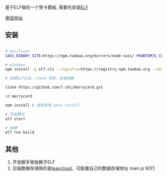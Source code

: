 基于ELF做的一个贺卡模板, 需要先安装[ELF](https://github.com/o2team/elf) 

[体验地址](https://l-zhi.com/dist2/index.html)

## 安装

```bash

# mac/linux
SASS_BINARY_SITE=https://npm.taobao.org/mirrors/node-sass/ PHANTOMJS_CDNURL=https://npm.taobao.org/mirrors/phantomjs/ npm install -g elf-cli --registry=https://registry.npm.taobao.org

# windows
npm install -g elf-cli --registry=https://registry.npm.taobao.org --SASS_BINARY_SITE=https://npm.taobao.org/mirrors/node-sass/ --PHANTOMJS_CDNURL=https://npm.taobao.org/mirrors/phantomjs/

# 安装ELF之后，clone 项目，安装依赖

clone https://github.com/l-zhi/marrycard.git

cd marrycard

npm install # 或者使用 yarn install

# 开发模式
elf start

# 构建
elf run build
```

## 其他

1. 开发脚手架依赖于ELF
2. 后端数据存储用的是[leancloud](https://leancloud.cn/)，可配置自己的数据存储地址 main.js 92行
